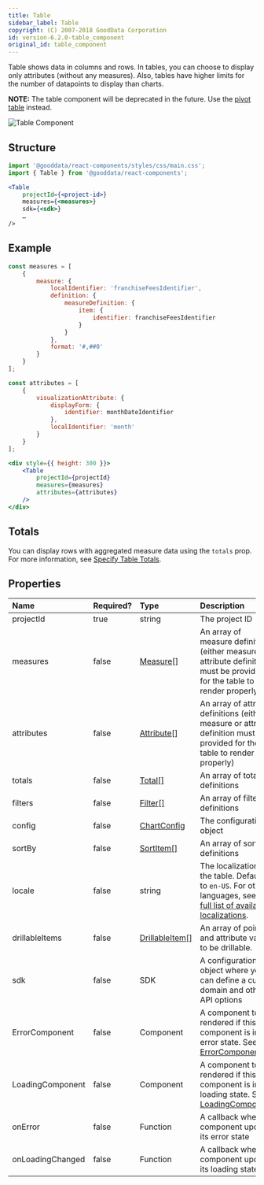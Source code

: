 ```yaml
---
title: Table
sidebar_label: Table
copyright: (C) 2007-2018 GoodData Corporation
id: version-6.2.0-table_component
original_id: table_component
---
```


Table shows data in columns and rows. In tables, you can choose to display only attributes (without any measures). Also, tables have higher limits for the number of datapoints to display than charts.

**NOTE:** The table component will be deprecated in the future. Use the [pivot table](10_vis__pivot_table_component.md) instead.

![Table Component](assets/table.png "Table Component")

## Structure

```jsx
import '@gooddata/react-components/styles/css/main.css';
import { Table } from '@gooddata/react-components';

<Table
    projectId={<project-id>}
    measures={<measures>}
    sdk={<sdk>}
    …
/>
```

## Example

```jsx
const measures = [
    {
        measure: {
            localIdentifier: 'franchiseFeesIdentifier',
            definition: {
                measureDefinition: {
                    item: {
                        identifier: franchiseFeesIdentifier
                    }
                }
            },
            format: '#,##0'
        }
    }
];

const attributes = [
    {
        visualizationAttribute: {
            displayForm: {
                identifier: monthDateIdentifier
            },
            localIdentifier: 'month'
        }
    }
];

<div style={{ height: 300 }}>
    <Table
        projectId={projectId}
        measures={measures}
        attributes={attributes}
    />
</div>
```

## Totals

You can display rows with aggregated measure data using the `totals` prop. For more information, see [Specify Table Totals](table_totals.md).

## Properties

| Name | Required? | Type | Description |
| :--- | :--- | :--- | :--- |
| projectId | true | string | The project ID |
| measures | false | [Measure[]](afm.md#measure) | An array of measure definitions (either measure or attribute definition must be provided for the table to render properly) |
| attributes | false | [Attribute[]](afm.md#attribute) | An array of attribute definitions (either measure or attribute definition must be provided for the table to render properly) |
| totals | false | [Total[]](table_totals.md) | An array of total definitions |
| filters | false | [Filter[]](30_tips__filter_visual_components.md) | An array of filter definitions |
| config | false | [ChartConfig](15_props__chart_config.md) | The configuration object |
| sortBy | false | [SortItem[]](result_specification.md#sorting) | An array of sort definitions |
| locale | false | string | The localization of the table. Defaults to `en-US`. For other languages, see the [full list of available localizations](https://github.com/gooddata/gooddata-react-components/tree/master/src/translations). |
| drillableItems | false | [DrillableItem[]](15_props__drillable_item.md) | An array of points and attribute values to be drillable. |
| sdk | false | SDK | A configuration object where you can define a custom domain and other API options |
| ErrorComponent | false | Component | A component to be rendered if this component is in error state. See [ErrorComponent](15_props__error_component.md).|
| LoadingComponent | false | Component | A component to be rendered if this component is in loading state. See [LoadingComponent](15_props__loading_component.md).|
| onError | false | Function | A callback when component updates its error state |
| onLoadingChanged | false | Function | A callback when component updates its loading state |

<!-- These internals are intentionally undocumented
| afterRender | false | Function | A callback after component is rendered |
| dataSource | false | DataSource class | A class that is used to resolve AFM |
| environment | false | string | An Internal property that changes behaviour in Analytical Designer and KPI Dashboards |
| height | false | number | Height of the component in pixels |
| pushData | false | Function | A callback after AFM is resolved |
-->
